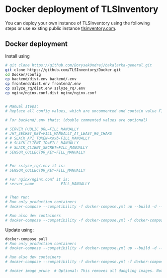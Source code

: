 # Docker deployment of TLSInventory

You can deploy your own instance of TLSInventory using the following steps or use existing public instance [tlsinventory.com](https://tlsinventory.com).

## Docker deployment

Install using
```bash
# git clone https://github.com/BorysekOndrej/bakalarka-general.git
git clone https://github.com/TLSInventory/Docker.git
cd Docker/config
cp backend/dist.env backend/.env
cp frontend/dist.env frontend/.env
cp sslyze_rq/dist.env sslyze_rq/.env
cp nginx/nginx.conf.dist nginx/nginx.conf


# Manual steps:
# Replace all config values, which are uncommented and contain value FILL_MANUALY

# For backend/.env thats: (double commented values are optional)

# SERVER_PUBLIC_URL=FILL_MANUALLY
# JWT_SECRET_KEY=FILL_MANUALLY_AT_LEAST_90_CHARS
# # SLACK_API_TOKEN=xoxb-FILL_MANUALLY
# # SLACK_CLIENT_ID=FILL_MANUALLY
# # SLACK_CLIENT_SECRET=FILL_MANUALLY
# SENSOR_COLLECTOR_KEY=FILL_MANUALLY


# For sslyze_rq/.env it is:
# SENSOR_COLLECTOR_KEY=FILL_MANUALLY

# For nginx/nginx.conf it is:
# server_name            FILL_MANUALLY


# Then run:
# Run only production containers
# docker-compose --compatibility -f docker-compose.yml up --build -d --remove-orphans

# Run also dev containers
# docker-compose --compatibility -f docker-compose.yml -f docker-compose.dev-tooling.yml up --build -d --remove-orphans
```

Update using:
```bash
docker-compose pull
# Run only production containers
# docker-compose --compatibility -f docker-compose.yml up --build -d --remove-orphans

# Run also dev containers
# docker-compose --compatibility -f docker-compose.yml -f docker-compose.dev-tooling.yml up --build -d --remove-orphans

# docker image prune  # Optional: This removes all dangling images. Not just the ones from this project.
```

